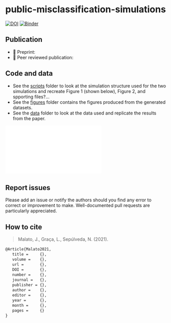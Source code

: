 # public-misclassification-simulations

[![DOI]()]()
[![Binder]()]()

## Publication

* 📃 Preprint: 
* 📝 Peer reviewed publication: 

## Code and data

* See the [scripts](scripts) folder to look at the simulation structure used for the two simulations and recreate Figure 1 (shown below), Figure 2, and spporting files?...
* See the [figures](figures) folder contains the figures produced from the generated datasets.
* See the [data](data) folder to look at the data used and replicate the results from the paper.

![](figures/simulations-candidate-gene.pdf)

## Report issues

Please add an issue or notify the authors should you find any error to correct or improvement to make.
Well-documented pull requests are particularly appreciated.

## How to cite

> Malato, J., Graça, L., Sepúlveda, N. (2021).

```
@Article{Malato2021,
   title =     {},
   volume =    {},
   url =       {},
   DOI =       {},
   number =    {},
   journal =   {},
   publisher = {},
   author =    {},
   editor =    {},
   year =      {},
   month =     {},
   pages =     {}
}
```
